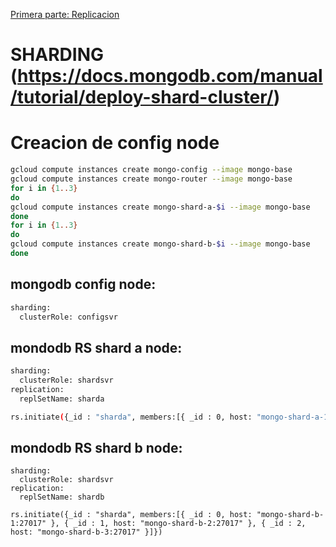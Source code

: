[Primera parte: Replicacion](replicaset.md)

# SHARDING (https://docs.mongodb.com/manual/tutorial/deploy-shard-cluster/)

# Creacion de config node
```bash
gcloud compute instances create mongo-config --image mongo-base
gcloud compute instances create mongo-router --image mongo-base
for i in {1..3}
do
gcloud compute instances create mongo-shard-a-$i --image mongo-base
done
for i in {1..3}
do
gcloud compute instances create mongo-shard-b-$i --image mongo-base
done
```

## mongodb config node:
```bash
sharding:
  clusterRole: configsvr
```

## mondodb RS shard a node:
```bash
sharding:
  clusterRole: shardsvr
replication:
  replSetName: sharda

rs.initiate({_id : "sharda", members:[{ _id : 0, host: "mongo-shard-a-1:27017" }, { _id : 1, host: "mongo-shard-a-2:27017" }, { _id : 2, host: "mongo-shard-a-3:27017" }]})
```

## mondodb RS shard b node:
```
sharding:
  clusterRole: shardsvr
replication:
  replSetName: shardb

rs.initiate({_id : "sharda", members:[{ _id : 0, host: "mongo-shard-b-1:27017" }, { _id : 1, host: "mongo-shard-b-2:27017" }, { _id : 2, host: "mongo-shard-b-3:27017" }]})
```
